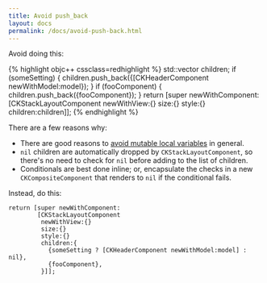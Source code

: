 ```yaml
---
title: Avoid push_back
layout: docs
permalink: /docs/avoid-push-back.html
---
```


Avoid doing this:

{% highlight objc++ cssclass=redhighlight %}
std::vector<CKStackLayoutComponentChild> children;
if (someSetting) {
  children.push_back({[CKHeaderComponent newWithModel:model});
}
if (fooComponent) {
  children.push_back({fooComponent});
}
return [super newWithComponent:
        [CKStackLayoutComponent
         newWithView:{}
         size:{}
         style:{}
         children:children]];
{% endhighlight %}

There are a few reasons why:

- There are good reasons to [avoid mutable local variables](docs/avoid-local-variables) in general.
- `nil` children are automatically dropped by `CKStackLayoutComponent`, so there's no need to check for `nil` before adding to the list of children.
- Conditionals are best done inline; or, encapsulate the checks in a new `CKCompositeComponent` that renders to `nil` if the conditional fails.

Instead, do this:

```objc++
return [super newWithComponent:
        [CKStackLayoutComponent
         newWithView:{}
         size:{}
         style:{}
         children:{
           {someSetting ? [CKHeaderComponent newWithModel:model] : nil},
           {fooComponent},
         }]];
```
